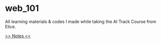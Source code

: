 # web_101

All learning materials & codes I made while taking the AI Track Course from Elice.

[ >> Notes << ](https://ee-juni.github.io/notes.html)
